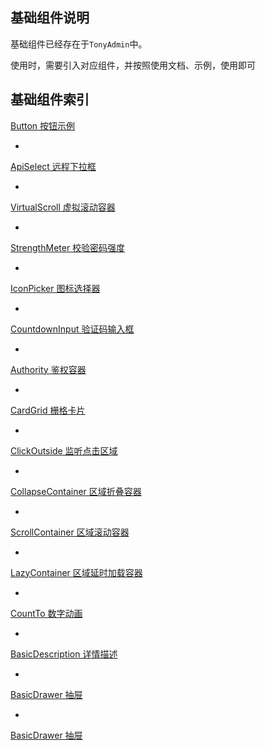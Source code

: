## 基础组件说明

基础组件已经存在于`TonyAdmin`中。

使用时，需要引入对应组件，并按照使用文档、示例，使用即可


## 基础组件索引

[Button 按钮示例](./button)

-

[ApiSelect 远程下拉框](./api-select)

-

[VirtualScroll 虚拟滚动容器](./virtual-scroll)

-

[StrengthMeter 校验密码强度](./strength-meter)

-

[IconPicker 图标选择器](./icon-picker)

-

[CountdownInput 验证码输入框](./countdown-input)

-

[Authority 鉴权容器](./authority)

-

[CardGrid 栅格卡片](./card-grid)

-

[ClickOutside 监听点击区域](./click-outside)

-

[CollapseContainer 区域折叠容器](./collapse-container)

-

[ScrollContainer 区域滚动容器](./scroll-container)

-

[LazyContainer 区域延时加载容器](./lazy-container)

-

[CountTo 数字动画](./count-to)

-

[BasicDescription 详情描述](./basic-description)

-

[BasicDrawer 抽屉](./basic-drawer)

-

[BasicDrawer 抽屉](./drag-verify)
